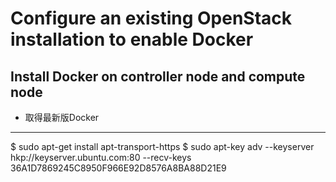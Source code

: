 # Configure an existing OpenStack installation to enable Docker

## Install Docker on controller node and compute node
* 取得最新版Docker
------
$ sudo apt-get install apt-transport-https
$ sudo apt-key adv --keyserver hkp://keyserver.ubuntu.com:80 --recv-keys 36A1D7869245C8950F966E92D8576A8BA88D21E9
